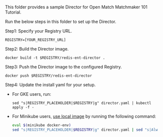 This folder provides a sample Director for Open Match Matchmaker 101 Tutorial.

Run the below steps in this folder to set up the Director.

Step1: Specify your Registry URL.
```
REGISTRY=[YOUR_REGISTRY_URL]
```

Step2: Build the Director image.
```
docker build -t $REGISTRY/redis-ent-director .
```

Step3: Push the Director image to the configured Registry.
```
docker push $REGISTRY/redis-ent-director
```

Step4: Update the install yaml for your setup.

- For GKE users, run:
    ```
    sed "s|REGISTRY_PLACEHOLDER|$REGISTRY|g" director.yaml | kubectl apply -f -
    ```
- For Minikube users, [use local image](https://kubernetes.io/docs/setup/learning-environment/minikube/#use-local-images-by-re-using-the-docker-daemon) by running the following command:
    ```bash
    eval $(minikube docker-env)
    sed "s|REGISTRY_PLACEHOLDER|$REGISTRY|g" director.yaml | sed "s|Always|Never|g" | kubectl apply -f -
    ```